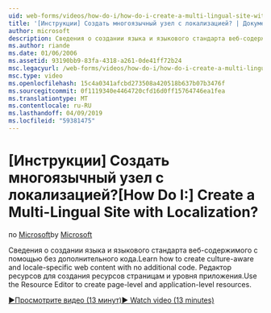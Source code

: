 ```yaml
---
uid: web-forms/videos/how-do-i/how-do-i-create-a-multi-lingual-site-with-localization
title: '[Инструкции] Создать многоязычный узел с локализацией? | Документы Майкрософт'
author: microsoft
description: Сведения о создании языка и языкового стандарта веб-содержимого с помощью без дополнительного кода. Используйте редактор ресурсов для создания уровня страницы и уровня приложения...
ms.author: riande
ms.date: 01/06/2006
ms.assetid: 93190bb9-83fa-4318-a261-0de41ff72b24
msc.legacyurl: /web-forms/videos/how-do-i/how-do-i-create-a-multi-lingual-site-with-localization
msc.type: video
ms.openlocfilehash: 15c4a0341afcbd273508a420518b637b07b3476f
ms.sourcegitcommit: 0f1119340e4464720cfd16d0ff15764746ea1fea
ms.translationtype: MT
ms.contentlocale: ru-RU
ms.lasthandoff: 04/09/2019
ms.locfileid: "59381475"
---
```

# <a name="how-do-i-create-a-multi-lingual-site-with-localization"></a><span data-ttu-id="06bae-105">[Инструкции] Создать многоязычный узел с локализацией?</span><span class="sxs-lookup"><span data-stu-id="06bae-105">[How Do I:] Create a Multi-Lingual Site with Localization?</span></span>

<span data-ttu-id="06bae-106">по [Microsoft](https://github.com/microsoft)</span><span class="sxs-lookup"><span data-stu-id="06bae-106">by [Microsoft](https://github.com/microsoft)</span></span>

<span data-ttu-id="06bae-107">Сведения о создании языка и языкового стандарта веб-содержимого с помощью без дополнительного кода.</span><span class="sxs-lookup"><span data-stu-id="06bae-107">Learn how to create culture-aware and locale-specific web content with no additional code.</span></span> <span data-ttu-id="06bae-108">Редактор ресурсов для создания ресурсов страницам и уровня приложения.</span><span class="sxs-lookup"><span data-stu-id="06bae-108">Use the Resource Editor to create page-level and application-level resources.</span></span>

[<span data-ttu-id="06bae-109">&#9654;Просмотрите видео (13 минут)</span><span class="sxs-lookup"><span data-stu-id="06bae-109">&#9654; Watch video (13 minutes)</span></span>](https://channel9.msdn.com/Blogs/ASP-NET-Site-Videos/how-do-i-create-a-multi-lingual-site-with-localization)
